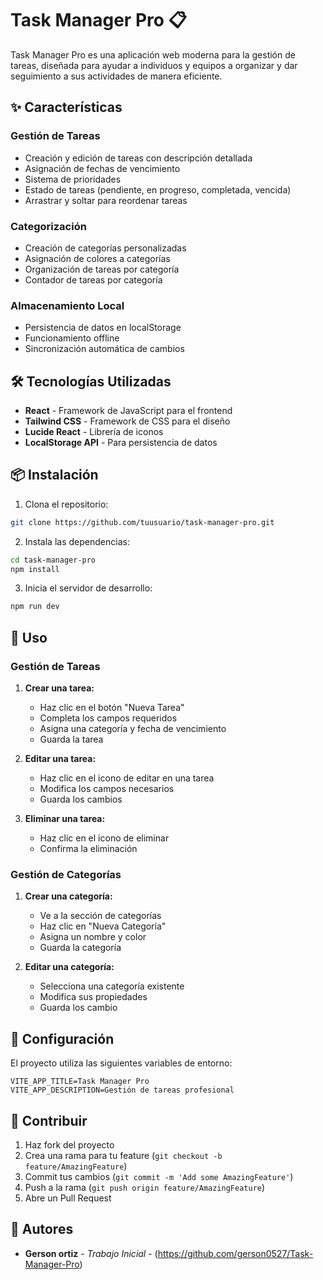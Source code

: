 # Task Manager Pro 📋

Task Manager Pro es una aplicación web moderna para la gestión de tareas, diseñada para ayudar a individuos y equipos a organizar y dar seguimiento a sus actividades de manera eficiente.

## ✨ Características

### Gestión de Tareas
- Creación y edición de tareas con descripción detallada
- Asignación de fechas de vencimiento
- Sistema de prioridades
- Estado de tareas (pendiente, en progreso, completada, vencida)
- Arrastrar y soltar para reordenar tareas

### Categorización
- Creación de categorías personalizadas 
- Asignación de colores a categorías
- Organización de tareas por categoría 
- Contador de tareas por categoría

### Almacenamiento Local
- Persistencia de datos en localStorage
- Funcionamiento offline
- Sincronización automática de cambios

## 🛠️ Tecnologías Utilizadas

- **React** - Framework de JavaScript para el frontend
- **Tailwind CSS** - Framework de CSS para el diseño
- **Lucide React** - Librería de iconos
- **LocalStorage API** - Para persistencia de datos

## 📦 Instalación

1. Clona el repositorio:
```bash
git clone https://github.com/tuusuario/task-manager-pro.git
```

2. Instala las dependencias:
```bash
cd task-manager-pro
npm install
```

3. Inicia el servidor de desarrollo:
```bash
npm run dev
```

## 🚀 Uso

### Gestión de Tareas

1. **Crear una tarea:**
   - Haz clic en el botón "Nueva Tarea"
   - Completa los campos requeridos
   - Asigna una categoría y fecha de vencimiento
   - Guarda la tarea

2. **Editar una tarea:**
   - Haz clic en el icono de editar en una tarea
   - Modifica los campos necesarios
   - Guarda los cambios

3. **Eliminar una tarea:**
   - Haz clic en el icono de eliminar
   - Confirma la eliminación

### Gestión de Categorías

1. **Crear una categoría:**
   - Ve a la sección de categorías
   - Haz clic en "Nueva Categoría"
   - Asigna un nombre y color
   - Guarda la categoría

2. **Editar una categoría:**
   - Selecciona una categoría existente
   - Modifica sus propiedades
   - Guarda los cambio

## 🔧 Configuración

El proyecto utiliza las siguientes variables de entorno:

```env
VITE_APP_TITLE=Task Manager Pro
VITE_APP_DESCRIPTION=Gestión de tareas profesional
```

## 🤝 Contribuir

1. Haz fork del proyecto
2. Crea una rama para tu feature (`git checkout -b feature/AmazingFeature`)
3. Commit tus cambios (`git commit -m 'Add some AmazingFeature'`)
4. Push a la rama (`git push origin feature/AmazingFeature`)
5. Abre un Pull Request


## 👥 Autores

* **Gerson ortiz** - *Trabajo Inicial* - (https://github.com/gerson0527/Task-Manager-Pro)
